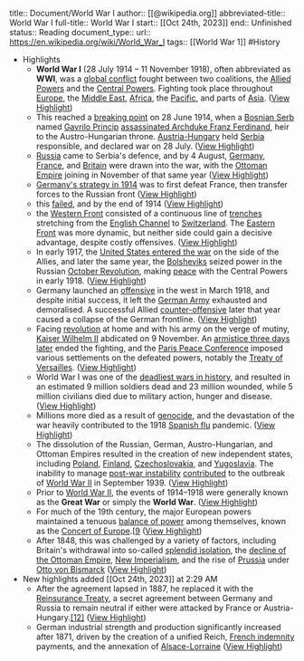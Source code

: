 title:: Document/World War I
author:: [[@wikipedia.org]]
abbreviated-title:: World War I 
full-title:: World War I
start:: [[Oct 24th, 2023]]
end:: Unfinished
status:: Reading
document_type:: 
url:: https://en.wikipedia.org/wiki/World_War_I
tags:: [[World War 1]] #History

- Highlights
	- **World War I** (28 July 1914 – 11 November 1918), often abbreviated as **WWI**, was a [global conflict](https://en.wikipedia.org/wiki/World_war) fought between two coalitions, the [Allied Powers](https://en.wikipedia.org/wiki/Allies_of_World_War_I) and the [Central Powers](https://en.wikipedia.org/wiki/Central_Powers). Fighting took place throughout [Europe](https://en.wikipedia.org/wiki/Europe), the [Middle East](https://en.wikipedia.org/wiki/Middle_Eastern_theatre_of_World_War_I), [Africa](https://en.wikipedia.org/wiki/African_theatre_of_World_War_I), the [Pacific](https://en.wikipedia.org/wiki/Asian_and_Pacific_theatre_of_World_War_I), and parts of [Asia](https://en.wikipedia.org/wiki/Asian_and_Pacific_theatre_of_World_War_I). ([View Highlight](https://read.readwise.io/read/01hdfr1rc6pk0394ayg8wnzxpw))
	- This reached a [breaking point](https://en.wikipedia.org/wiki/July_Crisis) on 28 June 1914, when a [Bosnian Serb](https://en.wikipedia.org/wiki/Serbs_of_Bosnia_and_Herzegovina) named [Gavrilo Princip](https://en.wikipedia.org/wiki/Gavrilo_Princip) [assassinated Archduke Franz Ferdinand](https://en.wikipedia.org/wiki/Assassination_of_Archduke_Franz_Ferdinand), heir to the Austro-Hungarian throne. [Austria-Hungary](https://en.wikipedia.org/wiki/Austria-Hungary) held [Serbia](https://en.wikipedia.org/wiki/Kingdom_of_Serbia) responsible, and declared war on 28 July. ([View Highlight](https://read.readwise.io/read/01hdfr2k6px92gmctmtfmdp1jq))
	- [Russia](https://en.wikipedia.org/wiki/Russian_Empire) came to Serbia's defence, and by 4 August, [Germany](https://en.wikipedia.org/wiki/German_Empire), [France](https://en.wikipedia.org/wiki/French_Third_Republic), and [Britain](https://en.wikipedia.org/wiki/British_Empire) were drawn into the war, with the [Ottoman Empire](https://en.wikipedia.org/wiki/Ottoman_Empire) joining in November of that same year ([View Highlight](https://read.readwise.io/read/01hdfs1tw4pzyh6bse0se47s0c))
	- [Germany's strategy in 1914](https://en.wikipedia.org/wiki/Schlieffen_Plan) was to first defeat France, then transfer forces to the Russian front ([View Highlight](https://read.readwise.io/read/01hdfs8033t7w0drm99jt0w8rc))
	- this [failed](https://en.wikipedia.org/wiki/First_Battle_of_the_Marne), and by the end of 1914 ([View Highlight](https://read.readwise.io/read/01hdfs9pzrwpkphmqa5a2rxaex))
	- the [Western Front](https://en.wikipedia.org/wiki/Western_Front_(World_War_I)) consisted of a continuous line of [trenches](https://en.wikipedia.org/wiki/Trench_warfare) stretching from the [English Channel](https://en.wikipedia.org/wiki/English_Channel) to [Switzerland](https://en.wikipedia.org/wiki/Switzerland_during_the_World_Wars). The [Eastern Front](https://en.wikipedia.org/wiki/Eastern_Front_(World_War_I)) was more dynamic, but neither side could gain a decisive advantage, despite costly offensives. ([View Highlight](https://read.readwise.io/read/01hdfv8w4s4gkhcb7hj5ygagnz))
	- In early 1917, the [United States entered the war](https://en.wikipedia.org/wiki/American_entry_into_World_War_I) on the side of the Allies, and later the same year, the [Bolsheviks](https://en.wikipedia.org/wiki/Bolsheviks) seized power in the Russian [October Revolution](https://en.wikipedia.org/wiki/October_Revolution), making [peace](https://en.wikipedia.org/wiki/Treaty_of_Brest-Litovsk) with the Central Powers in early 1918. ([View Highlight](https://read.readwise.io/read/01hdfv9pcsck8q13gf29x66mbs))
	- Germany launched an [offensive](https://en.wikipedia.org/wiki/German_spring_offensive) in the west in March 1918, and despite initial success, it left the [German Army](https://en.wikipedia.org/wiki/Imperial_German_Army) exhausted and demoralised. A successful Allied [counter-offensive](https://en.wikipedia.org/wiki/Hundred_Days_Offensive) later that year caused a collapse of the German frontline. ([View Highlight](https://read.readwise.io/read/01hdfvb8kx5dj9144p19d1xmrd))
	- Facing [revolution](https://en.wikipedia.org/wiki/German_Revolution_of_1918%E2%80%931919) at home and with his army on the verge of mutiny, [Kaiser Wilhelm II](https://en.wikipedia.org/wiki/Wilhelm_II,_German_Emperor) abdicated on 9 November. An [armistice three days later](https://en.wikipedia.org/wiki/Armistice_of_11_November_1918) ended the fighting, and the [Paris Peace Conference](https://en.wikipedia.org/wiki/Paris_Peace_Conference_(1919%E2%80%931920)) imposed various settlements on the defeated powers, notably the [Treaty of Versailles](https://en.wikipedia.org/wiki/Treaty_of_Versailles). ([View Highlight](https://read.readwise.io/read/01hdfvcjb4bxn84phyd894kfm9))
	- World War I was one of the [deadliest wars in history](https://en.wikipedia.org/wiki/List_of_anthropogenic_disasters_by_death_toll), and resulted in an estimated 9 million soldiers dead and 23 million wounded, while 5 million civilians died due to military action, hunger and disease. ([View Highlight](https://read.readwise.io/read/01hdfvd07xftg0t5wsj2s88kff))
	- Millions more died as a result of [genocide](https://en.wikipedia.org/wiki/Genocides_in_history_(World_War_I_through_World_War_II)), and the devastation of the war heavily contributed to the 1918 [Spanish flu](https://en.wikipedia.org/wiki/Spanish_flu) pandemic. ([View Highlight](https://read.readwise.io/read/01hdfvda58yhxbpf3jwm4z569k))
	- The dissolution of the Russian, German, Austro-Hungarian, and Ottoman Empires resulted in the creation of new independent states, including [Poland](https://en.wikipedia.org/wiki/Second_Polish_Republic), [Finland](https://en.wikipedia.org/wiki/Finland), [Czechoslovakia](https://en.wikipedia.org/wiki/First_Czechoslovak_Republic), and [Yugoslavia](https://en.wikipedia.org/wiki/Kingdom_of_Yugoslavia). The inability to manage [post-war instability](https://en.wikipedia.org/wiki/Interwar_period) [contributed](https://en.wikipedia.org/wiki/Causes_of_World_War_II) to the outbreak of [World War II](https://en.wikipedia.org/wiki/World_War_II) in September 1939. ([View Highlight](https://read.readwise.io/read/01hdfvhmj9xhkkmymz4nmne0e1))
	- Prior to [World War II](https://en.wikipedia.org/wiki/World_War_II), the events of 1914–1918 were generally known as the **Great War** or simply the **World War**. ([View Highlight](https://read.readwise.io/read/01hdfvjxsxzb0znx2mkxd84hq0))
	- For much of the 19th century, the major European powers maintained a tenuous [balance of power](https://en.wikipedia.org/wiki/Balance_of_power_(international_relations)) among themselves, known as the [Concert of Europe](https://en.wikipedia.org/wiki/Concert_of_Europe).[[9](https://en.wikipedia.org/wiki/World_War_I#cite_note-FOOTNOTEClark2013121–152-19) ([View Highlight](https://read.readwise.io/read/01hdfwg5jnbbpaes7nve6561rd))
	- After 1848, this was challenged by a variety of factors, including Britain's withdrawal into so-called [splendid isolation](https://en.wikipedia.org/wiki/Splendid_isolation), the [decline of the Ottoman Empire](https://en.wikipedia.org/wiki/Decline_and_modernization_of_the_Ottoman_Empire), [New Imperialism](https://en.wikipedia.org/wiki/New_Imperialism), and the rise of [Prussia](https://en.wikipedia.org/wiki/Kingdom_of_Prussia) under [Otto von Bismarck](https://en.wikipedia.org/wiki/Otto_von_Bismarck) ([View Highlight](https://read.readwise.io/read/01hdfwhb07v4d606zpqe337eg6))
- New highlights added [[Oct 24th, 2023]] at 2:29 AM
	- After the agreement lapsed in 1887, he replaced it with the [Reinsurance Treaty](https://en.wikipedia.org/wiki/Reinsurance_Treaty), a secret agreement between Germany and Russia to remain neutral if either were attacked by France or Austria-Hungary.[[12]](https://en.wikipedia.org/wiki/World_War_I#cite_note-FOOTNOTEMedlicott194566–70-23) ([View Highlight](https://read.readwise.io/read/01hdg1rs2q82w9jq39tse208zq))
	- German industrial strength and production significantly increased after 1871, driven by the creation of a unified Reich, [French indemnity](https://en.wikipedia.org/wiki/French_indemnity) payments, and the annexation of [Alsace-Lorraine](https://en.wikipedia.org/wiki/Alsace-Lorraine) ([View Highlight](https://read.readwise.io/read/01hdg1wc4nkcz5b1bs4pw9mdtw))
